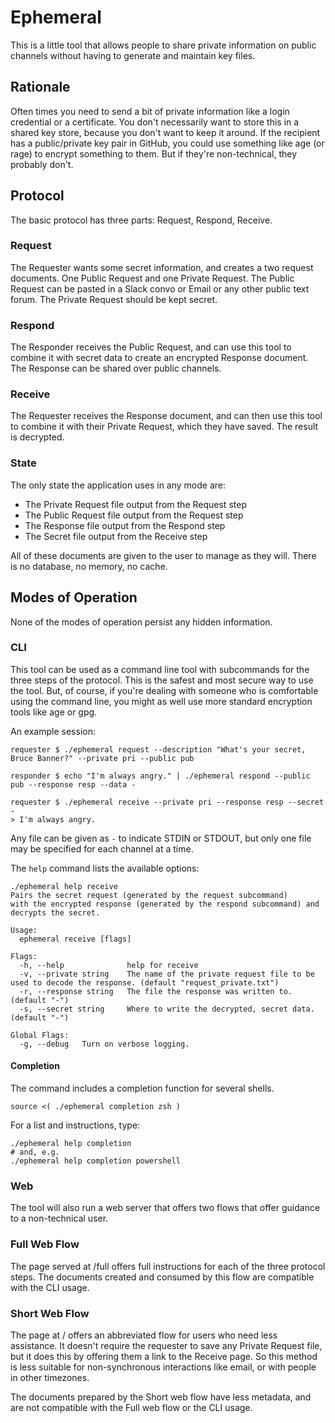 # Ephemeral

This is a little tool that allows people to share private information on public channels without having to generate and maintain key files.

## Rationale

Often times you need to send a bit of private information like a login credential or a certificate. You don't necessarily want to store this in a shared key store, because you don't want to keep it around. If the recipient has a public/private key pair in GitHub, you could use something like age (or rage) to encrypt something to them. But if they're non-technical, they probably don't.

## Protocol

The basic protocol has three parts: Request, Respond, Receive.

### Request

The Requester wants some secret information, and creates a two request documents. One Public Request and one Private Request. The Public Request can be pasted in a Slack convo or Email or any other
public text forum. The Private Request should be kept secret.

### Respond

The Responder receives the Public Request, and can use this tool to combine it with secret data to create an encrypted Response document. The Response can be shared over public channels.

### Receive

The Requester receives the Response document, and can then use this tool to combine it with their Private Request, which they have saved. The result is decrypted.

### State

The only state the application uses in any mode are:

- The Private Request file output from the Request step
- The Public Request file output from the Request step
- The Response file output from the Respond step
- The Secret file output from the Receive step

All of these documents are given to the user to manage as they will. There is no database, no memory, no cache.

## Modes of Operation

None of the modes of operation persist any hidden information.

### CLI
This tool can be used as a command line tool with subcommands for the three steps of the protocol. This is the safest and most secure way to use the tool. But, of course, if you're dealing with someone
who is comfortable using the command line, you might as well use more standard encryption tools like age or gpg.

An example session:

```
requester $ ./ephemeral request --description "What's your secret, Bruce Banner?" --private pri --public pub

responder $ echo "I'm always angry." | ./ephemeral respond --public pub --response resp --data -

requester $ ./ephemeral receive --private pri --response resp --secret -
> I'm always angry.
```

Any file can be given as `-` to indicate STDIN or STDOUT, but only one file may be specified for each channel at a time.

The `help` command lists the available options:

```
./ephemeral help receive
Pairs the secret request (generated by the request subcommand)
with the encrypted response (generated by the respond subcommand) and
decrypts the secret.

Usage:
  ephemeral receive [flags]

Flags:
  -h, --help              help for receive
  -v, --private string    The name of the private request file to be used to decode the response. (default "request_private.txt")
  -r, --response string   The file the response was written to. (default "-")
  -s, --secret string     Where to write the decrypted, secret data. (default "-")

Global Flags:
  -g, --debug   Turn on verbose logging.
```

#### Completion

The command includes a completion function for several shells.

```
source <( ./ephemeral completion zsh )
```

For a list and instructions, type:

```
./ephemeral help completion
# and, e.g.
./ephemeral help completion powershell
```

### Web
The tool will also run a web server that offers two flows that offer guidance to a non-technical user.

### Full Web Flow

The page served at /full offers full instructions for each of the three protocol steps. The documents created and consumed by this flow are compatible with the CLI usage.

### Short Web Flow

The page at / offers an abbreviated flow for users who need less assistance. It doesn't require the requester to save any Private Request file, but it does this by offering them a link to the Receive page. So this method is less suitable for non-synchronous interactions like email, or with people in other timezones.

The documents prepared by the Short web flow have less metadata, and are not compatible with the Full web flow or the CLI usage.
